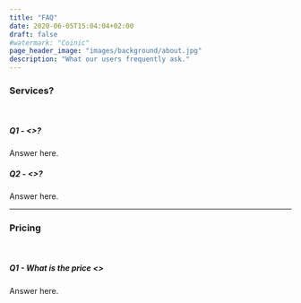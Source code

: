 ```yaml
---
title: "FAQ"
date: 2020-06-05T15:04:04+02:00
draft: false
#watermark: "Coinic"
page_header_image: "images/background/about.jpg"
description: "What our users frequently ask."
---
```



### Services?
<br>

##### Q1 - <<TODO>>?

Answer here. 


##### Q2 - <<TODO>>?

Answer here. 


<hr>

### Pricing
<br>

##### Q1 - What is the price <<TODO>>

Answer here.
